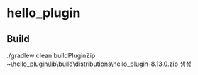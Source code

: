 # hello_plugin

## Build
./gradlew clean buildPluginZip  
~\hello_plugin\lib\build\distributions\hello_plugin-8.13.0.zip 생성
